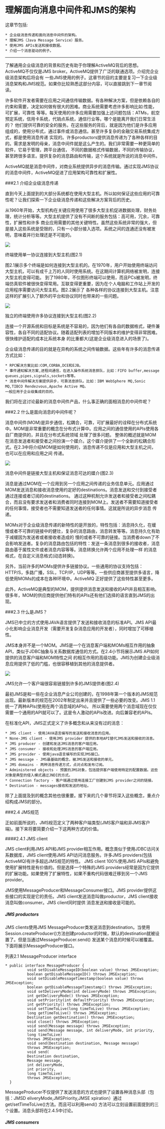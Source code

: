 理解面向消息中间件和JMS的架构
===========================
这章节包括:

    * 企业级消息传递和面向消息中间件的架构。
    * 理解JMS（Java Message Service）服务。
    * 使用JMS APIs发送和接收数据。
    * 介绍一个消息驱动的例子。

****

了解通用企业级消息的背景和历史有助于你理解ActiveMQ背后的思想。ActiveMQ不仅仅是JMS broker。ActiveMQ提供了广泛的联通选项。介绍完企业级消息架构后将会有
一些JMS使用的例子。这章节的目的主要是复习一下企业级消息架构和JMS规范。如果你比较熟悉这部分内容，可以直接跳到下一章节阅读。

许多软件开发者需要在应用之间通信传输数据。有各种解决方案，但是依赖各自的约束和需要，决定如何做有很大的困难。商业系统需要考虑许多影响比如:性能，可扩展，可靠性
等等。每天使用的许多应用需要加强上述问题包括：ATMs，航空预定系统，信用卡系统，代销点系统，通信行业等。哪个是能离开我们日常生活的？
他们提供可靠的安全的服务。在这些服务的背后，就是因为他们是许多应用组成的，使用分布式，通过事件或消息通信。甚至许多复杂的金融交易系统集成方式，都是使用消息传递
实现的。许多productors提供消息传递为了各种各样的目的。需求是发明的母亲，消息中间件就是这么产生的。我们非常需要一种更简单的软件，它易于管理，跨平台通信，
不同的数据格式传输数据，不同的传输协议，甚至跨很多语言。提供复杂的消息路由和传输，这个系统就是所说的消息中间件。

ActiveMQ就是消息中间件，对商业系统提供异步的消息传输。通过实现JMS协议的消息中间件，ActiveMQ促进了应用架构可靠性和扩展性。

###2.1 介绍企业级消息传递

直到今天上面提到的大部分系统都在使用大型主机。所以如何保证这些应用的可靠性呢？让我们探索一下企业级消息传递和这些解决方案背后的历史。

从1960年开始，大型机构在关键应用使用了很多大型主机促进数据处理，财务处理，统计分析等等。大型主机提供了没有不间断的服务包括：高可用，冗余，可靠性，扩展性和许多
商业应用需要的其他关键特性。虽然这些系统非常的强大，但是接入这些系统是受限的，只有一小部分接入选项。系统之间的连通还没有被发明，意味着并行处理还是不可能的。

![](https://github.com/zhaoguangnan/activemq-in-action-translate/blob/master/images/terminal-mainframe.png)

终端使用单一协议连接到大型主机(图2.1)

图2.1展示多个终端是如何连接到大型主机的。在1970年，用户开始使用终端访问大型主机，可以有成千上万的人同时使用系统。在这期间计算机网络被发明，连接大型主机变得可能。
到了1980年，不仅图形终端可以使用，而且PCs被发明，终端仿真软件被很快变得常用。互联变得更重要，因为在个人电脑和工作站上开发的应用程序需要访问大型主机。图2.2展示了
各种各样的协议连接到大型主机。注意这样的扩展引入了额外的平台和协议同时也带来的一些问题。

![](https://github.com/zhaoguangnan/activemq-in-action-translate/blob/master/images/many-protocols2mainframe.png)

独立的终端使用许多协议连接到大型主机(图2.2)

连接一个开源系统和目标是系统是不容易的，因为他们有各自的数据格式，硬件兼容性，各自不同的适配协议。随着适配列表的增加不同版本的维护变得非常困难。很快维护适配的成本比系统本身
的比重都大(这是企业级消息进入的场景了)。

企业级消息传递的目的就是在异构的系统之间传输数据。这些年有许多的消息传递方式比如：

    * RPC解决方案比如:COM,CORBA,DCE和EJB。
    * 事件通知解决方案,进程间通信，在进入操作系统消息排队，比如：FIFO buffer,message queues,pipes,signals,sockets等等。
    * 消息中间件解决方案提供异步，可靠消息排队。比如：IBM WebSphere MQ,Sonic MQ,TIBCO Rendezvous,Apache Active MQ。
    一般应用于企业级集成的目的。
    
我们将在这讨论最新的消息中间件产品，什么事正确的面相消息的中间件呢？

###2.2 什么是面向消息的中间件呢？

消息中间件(MOM)是异步通信，松耦合，可靠，可扩展最好的诠释在分布式系统中。MOM是非常重要的概念在分布式计算中。应用之间的通信使用的APIs使用各自厂商提供的，并且在分布式系统领域
处理了很多问题。
整体的概述就是MOM在消息发送者和接受者之间扮演一个媒介。这个媒介提供了一个全新的松耦合形式。在2.3中将介绍MOM是如何使用的，消息传递不仅是应用和大型主机之间，也可以在应用和应用之间
传递。

![](https://github.com/zhaoguangnan/activemq-in-action-translate/blob/master/images/2-F2.3.png)

消息中间件是链接大型主机和保证消息可达的媒介(图2.3)

消息是通过MOM在一个应用到另一个应用之间传递的业务信息单元。应用通过MOM发送消息和接收消息使用约定好的destinations。消息发送和交付到接受者通过连接或者订阅的destinations。
通过这种机制允许发送者和接受者之间松耦合，而且没有要求发送者和消费者同时连接到MOM上。发送者不需要知道接受者的任何事情，接受者也不需要知道发送者的任何事情。这就是所说的异步消息
传递。

MOMs对于企业级消息传递的新特性的是开放的，特性包括：消息持久化，在缓慢或者不可靠的链接中的健壮，复杂的消息路由，消息转发等等。消息持久化有助于减缓因为发送者或者接收者造成的
慢的或者不可靠的链接。当消费者down了不会影响发送者。复杂的消息路由包括的特性：发送一条消息到很多的接收者，消息路由基于属性文件或者消息内容等等。消息转换允许两个应用不处理一样
的消息格式，在自定义消息格式(动态转换)。

另外，当前许多的MOMs提供许多链接协议。一些通用的协议支持包括：HTTP/S，多路广播，SSL，TCP/IP，UDP等等。一些供应商甚至提供多语言，降低使用MOMs的成本在各种环境中。ActiveMQ
正好提供了这些特性甚至更多。

此外，ActiveMQ是典型的MOM，提供提供消息发送和接收的API并且相互影响。很多年，MOM的供应商提供他们特有的APIs还有他们选择的语言直到JMS的出现。

###2.3 什么是JMS？

JMS已中立的方式使用JAVA语言提供了发送和接收消息的标准API。JMS API最小化影响企业消息开发（需要开发复杂消息应用的开发者），同时增加了可移植性。

JMS本身并不是一个MOM。JMS是一个在消息客户端和MOMs相互作用的抽象API，类似于JDBC抽象与关系数据库通信的方式。在2.4小节将展示JMS API如何提供的消息客户端和MOM特性之间
的相互作用的高级功能。JMS为创建企业级消息应用提供了低的门槛，也很容移植到其他的消息提供者。

![](https://github.com/zhaoguangnan/activemq-in-action-translate/blob/master/images/2-F2.4.png)

JMS允许一个客户端很容易链接到许多的JMS提供者(图2.4)

最初JMS是和一些在企业消息产业公司创建的，在1998年第一个版本的JMS规范出现。最新版本的规范在2002年制定出来并且提供了一些必要的改变。JMS 1.1 统一了两种APIs(使用在两个消息域的APIs)。
所以需要使用两个消息域现在仅仅需要一个通用的API就可以了。这是令人激动的APIs改进。向后兼容老的APIs。

在标准化API，JMS正式定义了许多概念和从来没有过的消息：

    * JMS client - 使用JAVA语言编写的发送和接收消息的应用。
    * None-JMS client - 使用JMS provider 提供的本地API替代JMS发送和接收的消息。
    * JMS producer - 创建和发送JMS消息的客户端应用。
    * JMS consumer - 接收和处理JMS消息的客户端应用。
    * JMS provider - 使用java语言编写的实现JMS接口。
    * JMS message - JMS最基础的概念，被JMS发送和接收的单元。
    * JMS domains - 两种消息传递方式，点对点和发布订阅。
    * Administered objects - 预置的JMS对象，包括提供客户端使用特定的配置数据。这些对象是典型的侵入模式通过JNDI的方式。
    * Connection factory - 客户端通过使用连接工厂创建到JMS provider之间的链接。
    * Destination - messages接收和发送的地址。

除了上面提及到的概念其他也很重要。接下来的几个章节将深入这些概念，重点介绍构成JMS的部分。

###2.4 JMS规范

正如前面所说的，JMS规范定义了两种客户端类型(JMS客户端和非JMS客户端)。接下来将要简要介绍一下这两种方式的价值。

####2.4.1 JMS client

JMS client利用JMS API和JMS provider相互作用。概念类似于使用JDBC访问关系数据库，JMS client使用JMS API访问消息服务。许多JMS providers(包括ActiveMQ)有许多超远JMS规范的特性。
JMS client 100%使用JMS APIs和避免使用扩展特性是有价值的。但是选择一个特殊的JMS providers经常是因为它提供的扩展功能。如果使用了扩展特性，如果不重构代码很难迁移到另一个JMS provider。

JMS使用MessageProducer和MessageConsumer接口。JMS provider提供这些接口的实现是它的责任。JMS client发送消息叫做productor，JMS client接收消息叫做consumer。JMS client同时提供
消息发送和接收是可能的。

##### JMS productors

JMS clients使用JMS MessageProducer类发送消息到destination。当使用Session.createProducer()方法创建productor的时候，默认的destination就被设置了。但是当通过MessageProducer.send()
发送某个消息的时候可以被覆盖。下面将展示MessageProducer接口。

列表2.1  MessageProducer interface

    * public interface MessageProducer {
              void setDisableMessageID(boolean value) throws JMSException;
              boolean getDisableMessageID() throws JMSException;
              void setDisableMessageTimestamp(boolean value) throws JMSException;
              boolean getDisableMessageTimestamp() throws JMSException;
              void setDeliveryMode(int deliveryMode) throws JMSException;
              int getDeliveryMode() throws JMSException;
              void setPriority(int defaultPriority) throws JMSException;
              int getPriority() throws JMSException;
              void setTimeToLive(long timeToLive) throws JMSException;
              long getTimeToLive() throws JMSException;
              Destination getDestination() throws JMSException;
              void close() throws JMSException;
              void send(Message message) throws JMSException;
              void send(Message message, int deliveryMode, int priority,
              long timeToLive)
              throws JMSException;
              void send(Destination destination, Message message)
              throws JMSException;
              void send(
              Destination destination,
              Message message,
              int deliveryMode,
              int priority,
              long timeToLive)
              throws JMSException;
      }

MessageProducer不仅提供了发送消息的方式也提供了设置各种消息头部（包括：JMSD eliveryMode,JMSPriority,JMSE xpiration）通过get/setTimeToLive()方法。而且可以利用send()
方法可以立刻设置前面提到的三个设置。消息头部将在2.4.5中讨论。

##### JMS consumers

